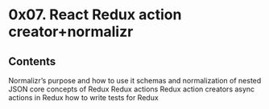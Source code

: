 # 0x07. React Redux action creator+normalizr

## Contents
Normalizr’s purpose and how to use it
schemas and normalization of nested JSON
core concepts of Redux
Redux actions
Redux action creators
async actions in Redux
how to write tests for Redux